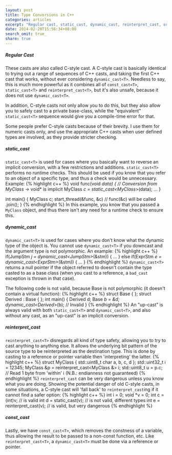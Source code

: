 ```yaml
---
layout: post
title: Type Conversions in C++
categories: articles
excerpt: "Regular cast, static_cast, dynamic_cast, reinterpret_cast, or const_cast?"
date: 2014-02-20T15:56:34+08:00
search_omit: true_
share: true
---
```


##### Regular Cast
These casts are also called C-style cast. A C-style cast is basically identical to trying out a range of sequences of C++ casts, and taking the first C++ cast that works, without ever considering ``dynamic_cast<T>``. Needless to say, this is much more powerful as it combines all of ``const_cast<T>``, ``static_cast<T>`` and ``reinterpret_cast<T>``, but it's also unsafe, because it does not use ``dynamic_cast<T>``.

In addition, C-style casts not only allow you to do this, but they also allow you to safely cast to a private base-class, while the "equivalent" ``static_cast<T>`` sequence would give you a compile-time error for that.

Some people prefer C-style casts because of their brevity. I use them for numeric casts only, and use the appropriate C++ casts when user defined types are involved, as they provide stricter checking.

##### static_cast
``static_cast<T>`` is used for cases where you basically want to reverse an implicit conversion, with a few restrictions and additions. ``static_cast<T>`` performs no runtime checks. This should be used if you know that you refer to an object of a specific type, and thus a check would be unnecessary. Example:
{% highlight c++ %}
void func(void *data) {
  // Conversion from MyClass* -> void* is implicit
  MyClass *c = static_cast<MyClass*>(data);
  ...
}

int main() {
  MyClass c;
  start_thread(&func, &c)  // func(&c) will be called
      .join();
}
{% endhighlight %}
In this example, you know that you passed a ``MyClass`` object, and thus there isn't any need for a runtime check to ensure this.

##### dynamic_cast
``dynamic_cast<T>`` is used for cases where you don't know what the dynamic type of the object is. You cannot use ``dynamic_cast<T>`` if you downcast and the argument type is not polymorphic. An example:
{% highlight c++ %}
if(JumpStm *j = dynamic_cast<JumpStm*>(&stm)) {
  ...
} else if(ExprStm *e = dynamic_cast<ExprStm*>(&stm)) {
  ...
}
{% endhighlight %}
``dynamic_cast<T>`` returns a null pointer if the object referred to doesn't contain the type casted to as a base class (when you cast to a reference, a ``bad_cast`` exception is thrown in that case).

The following code is not valid, because Base is not polymorphic (it doesn't contain a virtual function):
{% highlight c++ %}
struct Base { };
struct Derived : Base { };
int main() {
  Derived d; Base *b = &d;
  dynamic_cast<Derived*>(b); // Invalid
}
{% endhighlight %}
An "up-cast" is always valid with both ``static_cast<T>`` and ``dynamic_cast<T>``, and also without any cast, as an "up-cast" is an implicit conversion.

##### reinterpret_cast
``reinterpret_cast<T>`` disregards all kind of type safety, allowing you to try to cast anything to anything else. It allows the underlying bit pattern of the source type to be reinterpreted as the destination type. This is done by casting to a reference or pointer variable then 'interpreting' the latter.
{% highlight c++ %}
struct MyClass { std::uint8_t char a, b, c, d };
std::uint32_t i = 12345;
MyClass &p = reinterpret_cast<MyClass &> i;
std::uint8_t u = p.c; // Read 1 byte from 'within' i (N.B.: endianness not guaranteed)
{% endhighlight %}
``reinterpret_cast`` can be very dangerous unless you know what you are doing. Showing the potential danger of old C-style casts, in some situations, a C-style cast will 'fall back' to ``reinterpret_cast``ing if it cannot find a safer option:
{% highlight c++ %}
int i = 0;
void *v = 0;
int c = (int)v; // is valid
int d = static_cast<int>(v); // is not valid, different types
int e = reinterpret_cast<int>(v); // is valid, but very dangerous
{% endhighlight %}

##### const_cast
Lastly, we have ``const_cast<T>``, which removes the constness of a variable, thus allowing the result to be passed to a non-const function, etc. Like ``reinterpret_cast<T>``, a ``dynamic_cast<T>`` must be done via a reference or pointer.